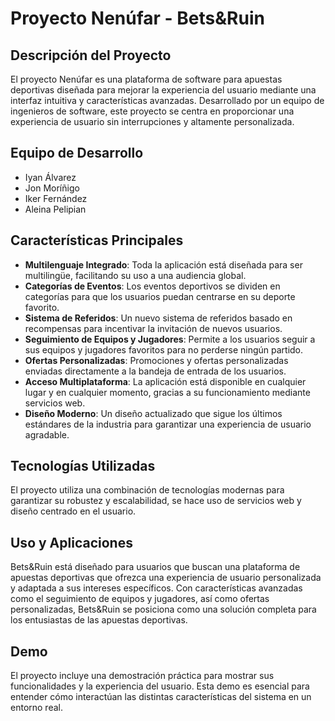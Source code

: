 # Proyecto Nenúfar - Bets&Ruin

## Descripción del Proyecto

El proyecto Nenúfar es una plataforma de software para apuestas deportivas diseñada para mejorar la experiencia del usuario mediante una interfaz intuitiva y características avanzadas. Desarrollado por un equipo de ingenieros de software, este proyecto se centra en proporcionar una experiencia de usuario sin interrupciones y altamente personalizada.

## Equipo de Desarrollo

- Iyan Álvarez
- Jon Moríñigo
- Iker Fernández
- Aleina Pelipian

## Características Principales

- **Multilenguaje Integrado**: Toda la aplicación está diseñada para ser multilingüe, facilitando su uso a una audiencia global.
- **Categorías de Eventos**: Los eventos deportivos se dividen en categorías para que los usuarios puedan centrarse en su deporte favorito.
- **Sistema de Referidos**: Un nuevo sistema de referidos basado en recompensas para incentivar la invitación de nuevos usuarios.
- **Seguimiento de Equipos y Jugadores**: Permite a los usuarios seguir a sus equipos y jugadores favoritos para no perderse ningún partido.
- **Ofertas Personalizadas**: Promociones y ofertas personalizadas enviadas directamente a la bandeja de entrada de los usuarios.
- **Acceso Multiplataforma**: La aplicación está disponible en cualquier lugar y en cualquier momento, gracias a su funcionamiento mediante servicios web.
- **Diseño Moderno**: Un diseño actualizado que sigue los últimos estándares de la industria para garantizar una experiencia de usuario agradable.

## Tecnologías Utilizadas

El proyecto utiliza una combinación de tecnologías modernas para garantizar su robustez y escalabilidad, se hace uso de servicios web y diseño centrado en el usuario.

## Uso y Aplicaciones

Bets&Ruin está diseñado para usuarios que buscan una plataforma de apuestas deportivas que ofrezca una experiencia de usuario personalizada y adaptada a sus intereses específicos. Con características avanzadas como el seguimiento de equipos y jugadores, así como ofertas personalizadas, Bets&Ruin se posiciona como una solución completa para los entusiastas de las apuestas deportivas.

## Demo

El proyecto incluye una demostración práctica para mostrar sus funcionalidades y la experiencia del usuario. Esta demo es esencial para entender cómo interactúan las distintas características del sistema en un entorno real.

